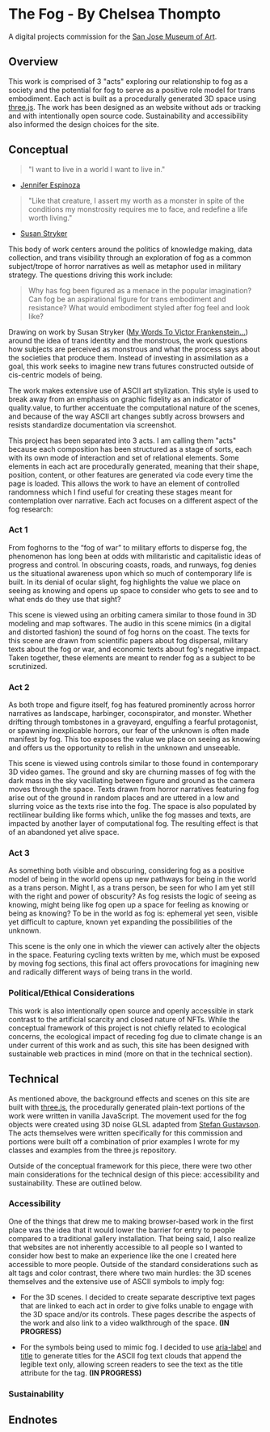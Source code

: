 # The Fog - By Chelsea Thompto
A digital projects commission for the [San Jose Museum of Art](https://sjmusart.org/).

## Overview
This work is comprised of 3 "acts" exploring our relationship to fog as a society and the potential for fog to serve as a positive role model for trans embodiment. Each act is built as a procedurally generated 3D space using [three.js](https://threejs.org/). The work has been designed as an website without ads or tracking and with intentionally open source code. Sustainability and accessibility also informed the design choices for the site.

## Conceptual
> "I want to live in a world I want to live in."
- [Jennifer Espinoza](https://joshuajenniferespinoza.com/)
> "Like that creature, I assert my worth as a monster in spite of the conditions my monstrosity requires me to face, and redefine a life worth living."
- [Susan Stryker](https://www.susanstryker.net/)

This body of work centers around the politics of knowledge making, data collection, and trans visibility through an exploration of fog as a common subject/trope of horror narratives as well as metaphor used in military strategy. The questions driving this work include: 

> Why has fog been figured as a menace in the popular imagination? Can fog be an aspirational figure for trans embodiment and resistance? What would embodiment styled after fog feel and look like?

Drawing on work by Susan Stryker ([My Words To Victor Frankenstein…](https://sites.evergreen.edu/politicalshakespeares/wp-content/uploads/sites/226/2015/12/Stryker-My-Words-to-VF.pdf)) around the idea of trans identity and the monstrous, the work questions how subjects are perceived as monstrous and what the process says about the societies that produce them. Instead of investing in assimilation as a goal, this work seeks to imagine new trans futures constructed outside of cis-centric models of being. 

The work makes extensive use of ASCII art stylization. This style is used to break away from an emphasis on graphic fidelity as an indicator of quality.value, to further accentuate the computational nature of the scenes, and because of the way ASCII art changes subtly across browsers and resists standardize documentation via screenshot.

This project has been separated into 3 acts. I am calling them "acts" because each composition has been structured as a stage of sorts, each with its own mode of interaction and set of relational elements. Some elements in each act are procedurally generated, meaning that their shape, position, content, or other features are generated via code every time the page is loaded. This allows the work to have an element of controlled randomness which I find useful for creating these stages meant for contemplation over narrative. Each act focuses on a different aspect of the fog research:

### Act 1
From foghorns to the “fog of war” to military efforts to disperse fog, the phenomenon has long been at odds with militaristic and capitalistic ideas of progress and control. In obscuring coasts, roads, and runways, fog denies us the situational awareness upon which so much of contemporary life is built. In its denial of ocular slight, fog highlights the value we place on seeing as knowing and opens up space to consider who gets to see and to what ends do they use that sight? 

This scene is viewed using an orbiting camera similar to those found in 3D modeling and map softwares. The audio in this scene mimics (in a digital and distorted fashion) the sound of fog horns on the coast. The texts for this scene are drawn from scientific papers about fog dispersal, military texts about the fog or war, and economic texts about fog's negative impact. Taken together, these elements are meant to render fog as a subject to be scrutinized. 

### Act 2
As both trope and figure itself, fog has featured prominently across horror narratives as landscape, harbinger, coconspirator, and monster. Whether drifting through tombstones in a graveyard, engulfing a fearful protagonist, or spawning inexplicable horrors, our fear of the unknown is often made manifest by fog. This too exposes the value we place on seeing as knowing and offers us the opportunity to relish in the unknown and unseeable. 

This scene is viewed using controls similar to those found in contemporary 3D video games. The ground and sky are churning masses of fog with the dark mass in the sky vacillating between figure and ground as the camera moves through the space. Texts drawn from horror narratives featuring fog arise out of the ground in random places and are uttered in a low and slurring voice as the texts rise into the fog. The space is also populated by rectilinear building like forms which, unlike the fog masses and texts, are impacted by another layer of computational fog. The resulting effect is that of an abandoned yet alive space.

### Act 3
As something both visible and obscuring, considering fog as a positive model of being in the world opens up new pathways for being in the world as a trans person. Might I, as a trans person, be seen for who I am yet still with the right and power of obscurity? As fog resists the logic of seeing as knowing, might being like fog open up a space for feeling as knowing or being as knowing? To be in the world as fog is: ephemeral yet seen, visible yet difficult to capture, known yet expanding the possibilities of the unknown.

This scene is the only one in which the viewer can actively alter the objects in the space. Featuring cycling texts written by me, which must be exposed by moving fog sections, this final act offers provocations for imagining new and radically different ways of being trans in the world. 

### Political/Ethical Considerations
This work is also intentionally open source and openly accessible in stark contrast to the artificial scarcity and closed nature of NFTs. While the conceptual framework of this project is not chiefly related to ecological concerns, the ecological impact of receding fog due to climate change is an under current of this work and as such, this site has been designed with sustainable web practices in mind (more on that in the technical section).

## Technical
As mentioned above, the background effects and scenes on this site are built with [three.js](https://threejs.org/), the procedurally generated plain-text portions of the work were written in vanilla JavaScript. The movement used for the fog objects were created using 3D noise GLSL adapted from [Stefan Gustavson](https://github.com/ashima/webgl-noise). The acts themselves were written specifically for this commission and portions were built off a combination of prior examples I wrote for my classes and examples from the three.js repository.

Outside of the conceptual framework for this piece, there were two other main considerations for the technical design of this piece: accessibility and sustainability. These are outlined below.

### Accessibility
One of the things that drew me to making browser-based work in the first place was the idea that it would lower the barrier for entry to people compared to a traditional gallery installation. That being said, I also realize that websites are not inherently accessible to all people so I wanted to consider how best to make an experience like the one I created here accessible to more people. Outside of the standard considerations such as alt tags and color contrast, there where two main hurdles: the 3D scenes themselves and the extensive use of ASCII symbols to imply fog: 

- For the 3D scenes. I decided to create separate descriptive text pages that are linked to each act in order to give folks unable to engage with the 3D space and/or its controls. These pages describe the aspects of the work and also link to a video walkthrough of the space. **(IN PROGRESS)**

- For the symbols being used to mimic fog. I decided to use [aria-label](https://developer.mozilla.org/en-US/docs/Web/Accessibility/ARIA/Attributes/aria-label) and [title](https://developer.mozilla.org/en-US/docs/Web/HTML/Global_attributes/title) to generate titles for the ASCII fog text clouds that append the legible text only, allowing screen readers to see the text as the title attribute for the tag. **(IN PROGRESS)**

### Sustainability


## Endnotes


